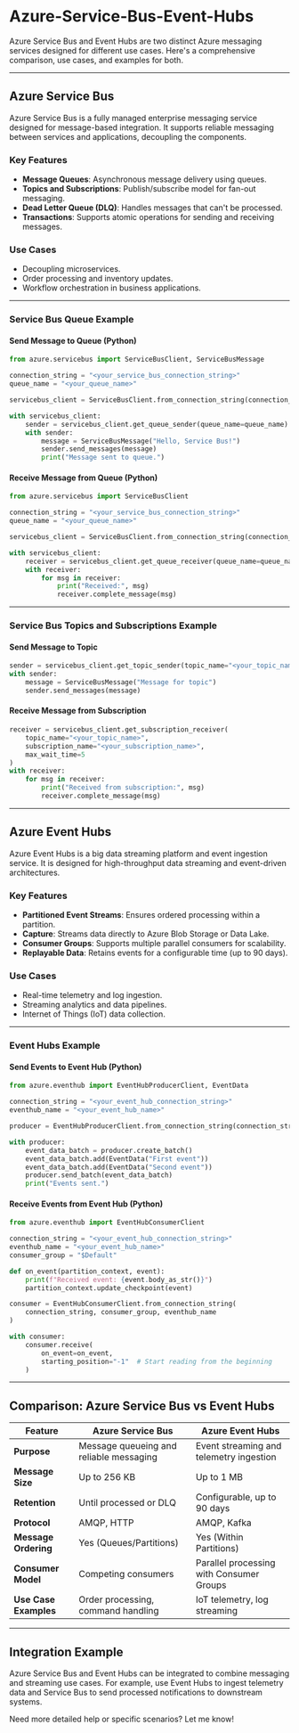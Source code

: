 # Azure-Service-Bus-Event-Hubs

Azure Service Bus and Event Hubs are two distinct Azure messaging services designed for different use cases. Here's a comprehensive comparison, use cases, and examples for both.

---

## **Azure Service Bus**
Azure Service Bus is a fully managed enterprise messaging service designed for message-based integration. It supports reliable messaging between services and applications, decoupling the components.

### **Key Features**
- **Message Queues**: Asynchronous message delivery using queues.
- **Topics and Subscriptions**: Publish/subscribe model for fan-out messaging.
- **Dead Letter Queue (DLQ)**: Handles messages that can't be processed.
- **Transactions**: Supports atomic operations for sending and receiving messages.

### **Use Cases**
- Decoupling microservices.
- Order processing and inventory updates.
- Workflow orchestration in business applications.

---

### **Service Bus Queue Example**
#### **Send Message to Queue (Python)**
```python
from azure.servicebus import ServiceBusClient, ServiceBusMessage

connection_string = "<your_service_bus_connection_string>"
queue_name = "<your_queue_name>"

servicebus_client = ServiceBusClient.from_connection_string(connection_string)

with servicebus_client:
    sender = servicebus_client.get_queue_sender(queue_name=queue_name)
    with sender:
        message = ServiceBusMessage("Hello, Service Bus!")
        sender.send_messages(message)
        print("Message sent to queue.")
```

#### **Receive Message from Queue (Python)**
```python
from azure.servicebus import ServiceBusClient

connection_string = "<your_service_bus_connection_string>"
queue_name = "<your_queue_name>"

servicebus_client = ServiceBusClient.from_connection_string(connection_string)

with servicebus_client:
    receiver = servicebus_client.get_queue_receiver(queue_name=queue_name, max_wait_time=5)
    with receiver:
        for msg in receiver:
            print("Received:", msg)
            receiver.complete_message(msg)
```

---

### **Service Bus Topics and Subscriptions Example**
#### **Send Message to Topic**
```python
sender = servicebus_client.get_topic_sender(topic_name="<your_topic_name>")
with sender:
    message = ServiceBusMessage("Message for topic")
    sender.send_messages(message)
```

#### **Receive Message from Subscription**
```python
receiver = servicebus_client.get_subscription_receiver(
    topic_name="<your_topic_name>", 
    subscription_name="<your_subscription_name>", 
    max_wait_time=5
)
with receiver:
    for msg in receiver:
        print("Received from subscription:", msg)
        receiver.complete_message(msg)
```

---

## **Azure Event Hubs**
Azure Event Hubs is a big data streaming platform and event ingestion service. It is designed for high-throughput data streaming and event-driven architectures.

### **Key Features**
- **Partitioned Event Streams**: Ensures ordered processing within a partition.
- **Capture**: Streams data directly to Azure Blob Storage or Data Lake.
- **Consumer Groups**: Supports multiple parallel consumers for scalability.
- **Replayable Data**: Retains events for a configurable time (up to 90 days).

### **Use Cases**
- Real-time telemetry and log ingestion.
- Streaming analytics and data pipelines.
- Internet of Things (IoT) data collection.

---

### **Event Hubs Example**
#### **Send Events to Event Hub (Python)**
```python
from azure.eventhub import EventHubProducerClient, EventData

connection_string = "<your_event_hub_connection_string>"
eventhub_name = "<your_event_hub_name>"

producer = EventHubProducerClient.from_connection_string(connection_string, eventhub_name=eventhub_name)

with producer:
    event_data_batch = producer.create_batch()
    event_data_batch.add(EventData("First event"))
    event_data_batch.add(EventData("Second event"))
    producer.send_batch(event_data_batch)
    print("Events sent.")
```

#### **Receive Events from Event Hub (Python)**
```python
from azure.eventhub import EventHubConsumerClient

connection_string = "<your_event_hub_connection_string>"
eventhub_name = "<your_event_hub_name>"
consumer_group = "$Default"

def on_event(partition_context, event):
    print(f"Received event: {event.body_as_str()}")
    partition_context.update_checkpoint(event)

consumer = EventHubConsumerClient.from_connection_string(
    connection_string, consumer_group, eventhub_name
)

with consumer:
    consumer.receive(
        on_event=on_event,
        starting_position="-1"  # Start reading from the beginning
    )
```

---

## **Comparison: Azure Service Bus vs Event Hubs**

| Feature               | Azure Service Bus                               | Azure Event Hubs                             |
|-----------------------|-------------------------------------------------|---------------------------------------------|
| **Purpose**           | Message queueing and reliable messaging         | Event streaming and telemetry ingestion      |
| **Message Size**      | Up to 256 KB                                    | Up to 1 MB                                   |
| **Retention**         | Until processed or DLQ                          | Configurable, up to 90 days                 |
| **Protocol**          | AMQP, HTTP                                      | AMQP, Kafka                                 |
| **Message Ordering**  | Yes (Queues/Partitions)                         | Yes (Within Partitions)                     |
| **Consumer Model**    | Competing consumers                             | Parallel processing with Consumer Groups    |
| **Use Case Examples** | Order processing, command handling              | IoT telemetry, log streaming                |

---

## **Integration Example**
Azure Service Bus and Event Hubs can be integrated to combine messaging and streaming use cases. For example, use Event Hubs to ingest telemetry data and Service Bus to send processed notifications to downstream systems.

Need more detailed help or specific scenarios? Let me know!
